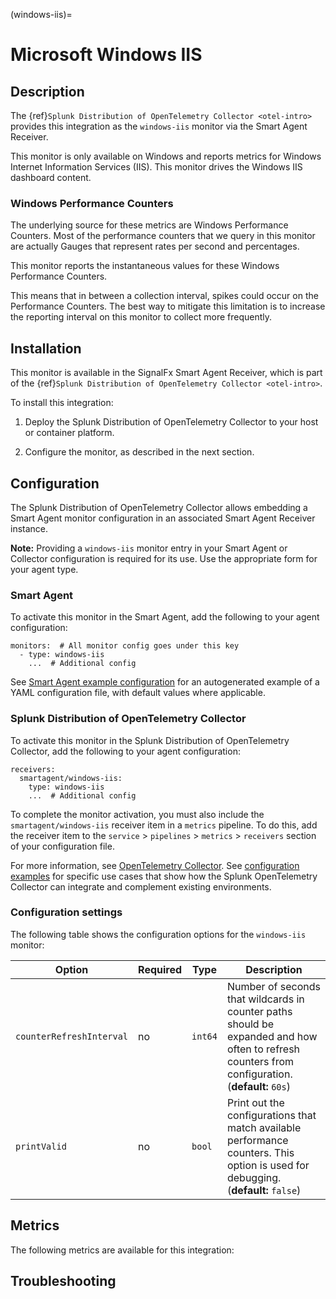 (windows-iis)=

# Microsoft Windows IIS

<meta name="description" content="Documentation on the windows-iis monitor">


## Description

The {ref}`Splunk Distribution of OpenTelemetry Collector <otel-intro>` provides this integration as the `windows-iis` monitor via the Smart Agent Receiver.

This monitor is only available on Windows and reports metrics for Windows Internet Information Services (IIS). This monitor drives the Windows IIS dashboard content.


### Windows Performance Counters

The underlying source for these metrics are Windows Performance Counters. Most of the performance counters that we query in this monitor are actually Gauges that represent rates per second and percentages.

This monitor reports the instantaneous values for these Windows Performance Counters.

This means that in between a collection interval, spikes could occur on the Performance Counters. The best way to mitigate this limitation is to increase the reporting interval on this monitor to collect more frequently.


##  Installation

This monitor is available in the SignalFx Smart Agent Receiver, which is part of the {ref}`Splunk Distribution of OpenTelemetry Collector <otel-intro>`.

To install this integration:

1. Deploy the Splunk Distribution of OpenTelemetry Collector to your host or container platform.

2. Configure the monitor, as described in the next section.


## Configuration

The Splunk Distribution of OpenTelemetry Collector allows embedding a Smart Agent monitor configuration in an associated Smart Agent Receiver instance.

**Note:** Providing a `windows-iis` monitor entry in your Smart Agent or Collector configuration is required for its use. Use the appropriate form for your agent type.

### Smart Agent

To activate this monitor in the Smart Agent, add the following to your agent configuration:

```
monitors:  # All monitor config goes under this key
  - type: windows-iis
    ...  # Additional config
```

See <a href="https://docs.splunk.com/Observability/gdi/smart-agent/smart-agent-resources.html#configure-the-smart-agent" target="_blank">Smart Agent example configuration</a> for an autogenerated example of a YAML configuration file, with default values where applicable.

### Splunk Distribution of OpenTelemetry Collector

To activate this monitor in the Splunk Distribution of OpenTelemetry Collector, add the following to your agent configuration:

```
receivers:
  smartagent/windows-iis:
    type: windows-iis
    ...  # Additional config
```

To complete the monitor activation, you must also include the `smartagent/windows-iis` receiver item in a `metrics` pipeline. To do this, add the receiver item to the `service` > `pipelines` > `metrics` > `receivers` section of your configuration file.

For more information, see <a href="https://github.com/signalfx/splunk-otel-collector" target="_blank">OpenTelemetry Collector</a>. See <a href="https://github.com/signalfx/splunk-otel-collector/tree/main/examples" target="_blank">configuration examples</a> for specific use cases that show how the Splunk OpenTelemetry Collector can integrate and complement existing environments.

### Configuration settings

The following table shows the configuration options for the `windows-iis` monitor:

| Option | Required | Type | Description |
| --- | --- | --- | --- |
| `counterRefreshInterval` | no | `int64` | Number of seconds that wildcards in counter paths should be expanded and how often to refresh counters from configuration. (**default:** `60s`) |
| `printValid` | no | `bool` | Print out the configurations that match available performance counters. This option is used for debugging. (**default:** `false`) |


## Metrics

The following metrics are available for this integration:

<div class="metrics-yaml" url="https://raw.githubusercontent.com/signalfx/signalfx-agent/main/pkg/monitors/windowsiis/metadata.yaml"></div>

## Troubleshooting

```{include} /_includes/troubleshooting.md
```
